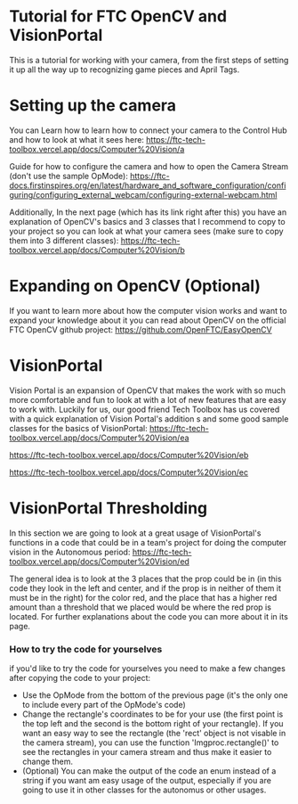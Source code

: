 # Tutorial for FTC OpenCV and VisionPortal

This is a tutorial for working with your camera, from the first steps of setting it up all the way up to recognizing game pieces and April Tags.

# Setting up the camera

You can Learn how to learn how to connect your camera to the Control Hub and how to look at what it sees here:
https://ftc-tech-toolbox.vercel.app/docs/Computer%20Vision/a

Guide for how to configure the camera and how to open the Camera Stream (don't use the sample OpMode):
https://ftc-docs.firstinspires.org/en/latest/hardware_and_software_configuration/configuring/configuring_external_webcam/configuring-external-webcam.html

Additionally, In the next page (which has its link right after this) you have an explanation of OpenCV's basics and 3 classes that I recommend to copy to your project so you can look at what your camera sees (make sure to copy them into 3 different classes):
https://ftc-tech-toolbox.vercel.app/docs/Computer%20Vision/b

# Expanding on OpenCV (Optional)
If you want to learn more about how the computer vision works and want to expand your knowledge about it you can read about OpenCV on the official FTC OpenCV github project: 
https://github.com/OpenFTC/EasyOpenCV

# VisionPortal
Vision Portal is an expansion of OpenCV that makes the work with so much more comfortable and fun to look at with a lot of new features that are easy to work with.
Luckily for us, our good friend Tech Toolbox has us covered with a quick explanation of Vision Portal's addition s and some good sample classes for the basics of VisionPortal: 
https://ftc-tech-toolbox.vercel.app/docs/Computer%20Vision/ea

https://ftc-tech-toolbox.vercel.app/docs/Computer%20Vision/eb

https://ftc-tech-toolbox.vercel.app/docs/Computer%20Vision/ec

# VisionPortal Thresholding
In this section we are going to look at a great usage of VisionPortal's functions in a code that could be in a team's project for doing the computer vision in the Autonomous period:
https://ftc-tech-toolbox.vercel.app/docs/Computer%20Vision/ed

The general idea is to look at the 3 places that the prop could be in (in this code they look in the left and center, and if the prop is in neither of them it must be in the right) for the color red, and the place that has a higher red amount than a threshold that we placed would be where the red prop is located. For further explanations about the code you can more about it in its page.
### How to try the code for yourselves
if you'd like to try the code for yourselves you need to make a few changes after copying the code to your project:
- Use the OpMode from the bottom of the previous page (it's the only one to include every part of the OpMode's code)
- Change the rectangle's coordinates to be for your use (the first point is the top left and the second is the bottom right of your rectangle).
If you want an easy way to see the rectangle (the 'rect' object is not visable in the camera stream), you can use the function 'Imgproc.rectangle()' to see the rectangles in your camera stream and thus make it easier to change them.
- (Optional) You can make the output of the code an enum instead of a string if you want am easy usage of the output, especially if you are going to use it in other classes for the autonomus or other usages.
  
